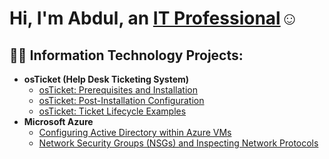<h1>Hi, I'm Abdul, an <a href="https://linkedin.com/in/Abdulgafar95">IT Professional</a>☺</h1>

<h2>👨‍💻 Information Technology Projects:</h2>

- <b>osTicket (Help Desk Ticketing System)</b>
  - [osTicket: Prerequisites and Installation](https://github.com/Abdulgafar95/osticket-prereqs)
  - [osTicket: Post-Installation Configuration](https://github.com/Abdulgafar95/post-install-config)
  - [osTicket: Ticket Lifecycle Examples](https://github.com/Abdulgafar95/ticket-lifecycle)
- <b>Microsoft Azure</b>
  - [Configuring Active Directory within Azure VMs](https://github.com/Abdulgafar/configure-ad)
  - [Network Security Groups (NSGs) and Inspecting Network Protocols](https://github.com/Abdulgafar/azure-network-protocols)

